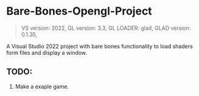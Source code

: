 # Bare-Bones-Opengl-Project
> VS version: 2022,
> GL version: 3.3,
> GL LOADER: glad,
> GLAD version: 0.1.35,

A Visual Studio 2022 project with bare bones functionality to load shaders form files and display a window.

## TODO:
1. Make a exaple game.
